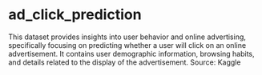 # ad_click_prediction
This dataset provides insights into user behavior and online advertising, specifically focusing on predicting whether a user will click on an online advertisement. It contains user demographic information, browsing habits, and details related to the display of the advertisement. Source: Kaggle
